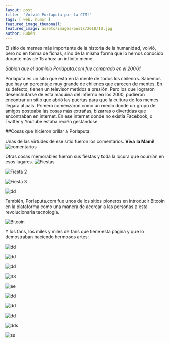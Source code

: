 ```yaml
---
layout: post
title:  "Volvió Porlaputa por la CTM!"
tags: [ web, humor ]
featured_image_thumbnail:
featured_image: assets/images/posts/2018/12.jpg
author: Rubén
---
```


El sitio de memes más importante de la historia de la humanidad, volvió, pero no en forma de fichas, sino de la misma forma que lo hemos conocido durante más de 15 años: un infinito meme.

*Sabían que el dominio Porlaputa.com fue comprado en el 2006?*

Porlaputa es un sitio que está en la mente de todos los chilenos. Sabemos que hay un porcentaje muy grande de chilenes que carecen de mentes. En su defecto, tienen un televisor metidos a presión. Pero los que lograron desenchufarse de esta maquina del infierno en los 2000, pudieron encontrar un sitio que abrió las puertas para que la cultura de los memes llegara al país. Primero comenzaron como un medio donde un grupo de amigos posteaba las cosas más extrañas, bizarras o divertidas que encontraban en internet. En ese internet donde no existía Facebook, o Twitter y Youtube estaba recién gestándose.

##Cosas que hicieron brillar a Porlaputa:

Unas de las virtudes de ese sitio fueron los comentarios. **Viva la Mami!**
![comentarios](https://66.media.tumblr.com/tumblr_mdvcwtHhlC1qbqt8go2_1280.png)

Otras cosas memorables fueron sus fiestas y toda la locura que ocurrían en esos lugares.
![Fiestas](https://66.media.tumblr.com/tumblr_mdtawgTeed1qbqt8go1_400.png)

![Fiesta 2](https://elsafari.files.wordpress.com/2012/06/flyers.jpg?w=640)

![Fiesta 3](https://loud.cl/wp-content/uploads/2011/05/viernes3clubflairlogos1.jpg)

![dd](https://photos1.blogger.com/blogger/3148/3371/1600/plp_cumple_flyer.jpg)

También, Porlaputa.com fue unos de los sitios pioneros en introducir Bitcoin en la plataforma como una manera de acercar a las personas a esta revolucionaria tecnología.

![Bitcoin](https://pbs.twimg.com/media/CI1EMMzWwAQrZPt.png)

Y los fans, los miles y miles de fans que tiene esta página y que lo demostraban haciendo hermosos artes:

![dd](https://c1.staticflickr.com/3/2237/1911559567_aef17bd0b9_b.jpg)

![dd](https://66.media.tumblr.com/tumblr_lkzth5QpKV1qio5rco1_1280.jpg)

![dd](https://66.media.tumblr.com/tumblr_lij9qf7TCv1qio5rco1_1280.jpg)

![33](https://66.media.tumblr.com/tumblr_lij9y956Va1qio5rco1_1280.jpg)

![ee](https://66.media.tumblr.com/tumblr_liklbr4yHF1qio5rco1_1280.jpg)

![dd](https://66.media.tumblr.com/tumblr_lil8mnOSLL1qio5rco1_1280.jpg)

![dd](https://66.media.tumblr.com/tumblr_lio7x7XOa51qio5rco1_1280.jpg)

![dd](https://66.media.tumblr.com/tumblr_ljrhj0kU921qio5rco1_1280.jpg)

![dds](https://66.media.tumblr.com/tumblr_lkld50zpnA1qio5rco1_1280.jpg)

![ss](https://66.media.tumblr.com/tumblr_lklad0VipF1qio5rco1_1280.jpg)
